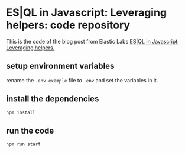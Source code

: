 # ES|QL in Javascript: Leveraging helpers: code repository

This is the code of the blog post from Elastic Labs [ES|QL in Javascript: Leveraging helpers.](https://www.elastic.co/search-labs/blog/es-ql-in-javascript-leveraging-helpers)

## setup environment variables

rename the `.env.example` file to `.env` and set the variables in it.

## install the dependencies

```bash
npm install
```
## run the code

```bash
npm run start
```